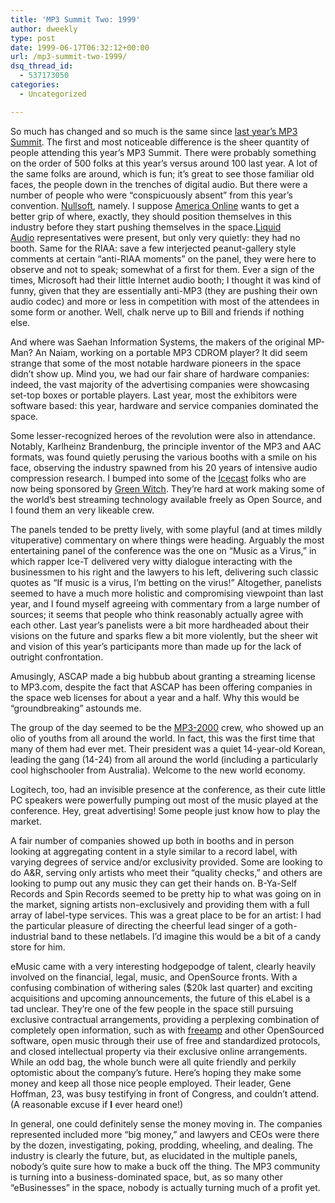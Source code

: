 ```yaml
---
title: 'MP3 Summit Two: 1999'
author: dweekly
type: post
date: 1999-06-17T06:32:12+00:00
url: /mp3-summit-two-1999/
dsq_thread_id:
  - 537173050
categories:
  - Uncategorized

---
```

So much has changed and so much is the same since [last year&#8217;s MP3 Summit][1]. The first and most noticeable difference is the sheer quantity of people attending this year&#8217;s MP3 Summit. There were probably something on the order of 500 folks at this year&#8217;s versus around 100 last year. A lot of the same folks are around, which is fun; it&#8217;s great to see those familiar old faces, the people down in the trenches of digital audio. But there were a number of people who were &#8220;conspicuously absent&#8221; from this year&#8217;s convention. [Nullsoft][2], namely. I suppose [America Online][3] wants to get a better grip of where, exactly, they should position themselves in this industry before they start pushing themselves in the space.[Liquid Audio][4] representatives were present, but only very quietly: they had no booth. Same for the RIAA: save a few interjected peanut-gallery style comments at certain &#8220;anti-RIAA moments&#8221; on the panel, they were here to observe and not to speak; somewhat of a first for them. Ever a sign of the times, Microsoft had their little Internet audio booth; I thought it was kind of funny, given that they are essentially anti-MP3 (they are pushing their own audio codec) and more or less in competition with most of the attendees in some form or another. Well, chalk nerve up to Bill and friends if nothing else.

And where was Saehan Information Systems, the makers of the original MP-Man? An Naiam, working on a portable MP3 CDROM player? It did seem strange that some of the most notable hardware pioneers in the space didn&#8217;t show up. Mind you, we had our fair share of hardware companies: indeed, the vast majority of the advertising companies were showcasing set-top boxes or portable players. Last year, most the exhibitors were software based: this year, hardware and service companies dominated the space.

Some lesser-recognized heroes of the revolution were also in attendance. Notably, Karlheinz Brandenburg, the principle inventor of the MP3 and AAC formats, was found quietly perusing the various booths with a smile on his face, observing the industry spawned from his 20 years of intensive audio compression research. I bumped into some of the [Icecast][5] folks who are now being sponsored by [Green Witch][6]. They&#8217;re hard at work making some of the world&#8217;s best streaming technology available freely as Open Source, and I found them an very likeable crew.

The panels tended to be pretty lively, with some playful (and at times mildly vituperative) commentary on where things were heading. Arguably the most entertaining panel of the conference was the one on &#8220;Music as a Virus,&#8221; in which rapper Ice-T delivered very witty dialogue interacting with the businessmen to his right and the lawyers to his left, delivering such classic quotes as &#8220;If music is a virus, I&#8217;m betting on the virus!&#8221; Altogether, panelists seemed to have a much more holistic and compromising viewpoint than last year, and I found myself agreeing with commentary from a large number of sources; it seems that people who think reasonably actually agree with each other. Last year&#8217;s panelists were a bit more hardheaded about their visions on the future and sparks flew a bit more violently, but the sheer wit and vision of this year&#8217;s participants more than made up for the lack of outright confrontation.

Amusingly, ASCAP made a big hubbub about granting a streaming license to MP3.com, despite the fact that ASCAP has been offering companies in the space web licenses for about a year and a half. Why this would be &#8220;groundbreaking&#8221; astounds me.

The group of the day seemed to be the [MP3-2000][7] crew, who showed up an olio of youths from all around the world. In fact, this was the first time that many of them had ever met. Their president was a quiet 14-year-old Korean, leading the gang (14-24) from all around the world (including a particularly cool highschooler from Australia). Welcome to the new world economy.

Logitech, too, had an invisible presence at the conference, as their cute little PC speakers were powerfully pumping out most of the music played at the conference. Hey, great advertising! Some people just know how to play the market.

A fair number of companies showed up both in booths and in person looking at aggregating content in a style similar to a record label, with varying degrees of service and/or exclusivity provided. Some are looking to do A&R, serving only artists who meet their &#8220;quality checks,&#8221; and others are looking to pump out any music they can get their hands on. B-Ya-Self Records and Spin Records seemed to be pretty hip to what was going on in the market, signing artists non-exclusively and providing them with a full array of label-type services. This was a great place to be for an artist: I had the particular pleasure of directing the cheerful lead singer of a goth-industrial band to these netlabels. I&#8217;d imagine this would be a bit of a candy store for him.

eMusic came with a very interesting hodgepodge of talent, clearly heavily involved on the financial, legal, music, and OpenSource fronts. With a confusing combination of withering sales ($20k last quarter) and exciting acquisitions and upcoming announcements, the future of this eLabel is a tad unclear. They&#8217;re one of the few people in the space still pursuing exclusive contractual arrangements, providing a perplexing combination of completely open information, such as with [freeamp][8] and other OpenSourced software, open music through their use of free and standardized protocols, and closed intellectual property via their exclusive online arrangements. While an odd bag, the whole bunch were all quite friendly and perkily optomistic about the company&#8217;s future. Here&#8217;s hoping they make some money and keep all those nice people employed. Their leader, Gene Hoffman, 23, was busy testifying in front of Congress, and couldn&#8217;t attend. (A reasonable excuse if **I** ever heard one!)

In general, one could definitely sense the money moving in. The companies represented included more &#8220;big money,&#8221; and lawyers and CEOs were there by the dozen, investigating, poking, prodding, wheeling, and dealing. The industry is clearly the future, but, as elucidated in the multiple panels, nobody&#8217;s quite sure how to make a buck off the thing. The MP3 community is turning into a business-dominated space, but, as so many other &#8220;eBusinesses&#8221; in the space, nobody is actually turning much of a profit yet.

 [1]: http://dweek.ly/blog/mp3-summit-report/ "MP3 Summit Report"
 [2]: http://www.nullsoft.com/
 [3]: http://www.aol.com/
 [4]: http://www.liquidaudio.com/
 [5]: http://icecast.linuxpower.org/
 [6]: http://www.greenwitch.com/
 [7]: http://www.mp3-2000.com/
 [8]: http://www.freeamp.org/
